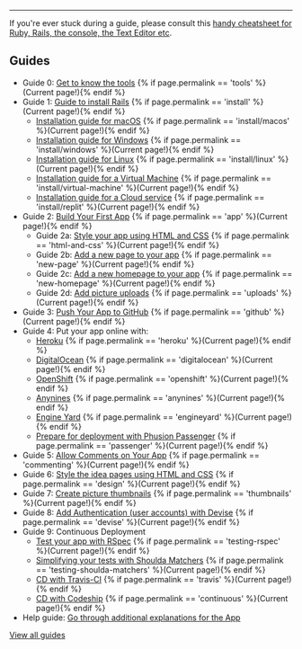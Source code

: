<hr>

If you're ever stuck during a guide, please consult this [handy cheatsheet for Ruby, Rails, the console, the Text Editor etc](http://www.pragtob.info/rails-beginner-cheatsheet/).

## Guides

* Guide 0: [Get to know the tools](/tools) {% if page.permalink == 'tools' %}(Current page!){% endif %}
* Guide 1: [Guide to install Rails](/install) {% if page.permalink == 'install' %}(Current page!){% endif %}
  - [Installation guide for macOS](/install/macos) {% if page.permalink == 'install/macos' %}(Current page!){% endif %}
  - [Installation guide for Windows](/install/windows) {% if page.permalink == 'install/windows' %}(Current page!){% endif %}
  - [Installation guide for Linux](/install/linux) {% if page.permalink == 'install/linux' %}(Current page!){% endif %}
  - [Installation guide for a Virtual Machine](/install/virtual-machine) {% if page.permalink == 'install/virtual-machine' %}(Current page!){% endif %}
  - [Installation guide for a Cloud service](/install/replit) {% if page.permalink == 'install/replit' %}(Current page!){% endif %}
* Guide 2: [Build Your First App](/app) {% if page.permalink == 'app' %}(Current page!){% endif %}
  - Guide 2a: [Style your app using HTML and CSS](/html-and-css) {% if page.permalink == 'html-and-css' %}(Current page!){% endif %}
  - Guide 2b: [Add a new page to your app](/new-page) {% if page.permalink == 'new-page' %}(Current page!){% endif %}
  - Guide 2c: [Add a new homepage to your app](/new-homepage) {% if page.permalink == 'new-homepage' %}(Current page!){% endif %}
  - Guide 2d: [Add picture uploads](/uploads) {% if page.permalink == 'uploads' %}(Current page!){% endif %}
* Guide 3: [Push Your App to GitHub](/github) {% if page.permalink == 'github' %}(Current page!){% endif %}
* Guide 4: Put your app online with:
  - [Heroku](/heroku) {% if page.permalink == 'heroku' %}(Current page!){% endif %}
  - [DigitalOcean](/digitalocean) {% if page.permalink == 'digitalocean' %}(Current page!){% endif %}
  - [OpenShift](/openshift) {% if page.permalink == 'openshift' %}(Current page!){% endif %}
  - [Anynines](/anynines) {% if page.permalink == 'anynines' %}(Current page!){% endif %}
  - [Engine Yard](/engineyard) {% if page.permalink == 'engineyard' %}(Current page!){% endif %}
  - [Prepare for deployment with Phusion Passenger](/passenger) {% if page.permalink == 'passenger' %}(Current page!){% endif %}
* Guide 5: [Allow Comments on Your App](/commenting) {% if page.permalink == 'commenting' %}(Current page!){% endif %}
* Guide 6: [Style the idea pages using HTML and CSS](/design) {% if page.permalink == 'design' %}(Current page!){% endif %}
* Guide 7: [Create picture thumbnails](/thumbnails) {% if page.permalink == 'thumbnails' %}(Current page!){% endif %}
* Guide 8: [Add Authentication (user accounts) with Devise](/devise) {% if page.permalink == 'devise' %}(Current page!){% endif %}
* Guide 9: Continuous Deployment
  - [Test your app with RSpec](/testing-rspec) {% if page.permalink == 'testing-rspec' %}(Current page!){% endif %}
  - [Simplifying your tests with Shoulda Matchers](/testing-shoulda-matchers) {% if page.permalink == 'testing-shoulda-matchers' %}(Current page!){% endif %}
  - [CD with Travis-CI](/continuous-travis) {% if page.permalink == 'travis' %}(Current page!){% endif %}
  - [CD with Codeship](/continuous) {% if page.permalink == 'continuous' %}(Current page!){% endif %}
* Help guide: [Go through additional explanations for the App](https://github.com/lbain/railsgirls)

[View all guides](/)
